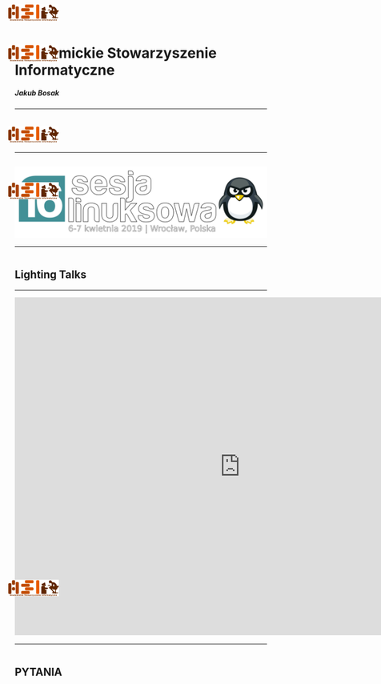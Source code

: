 
<div style="display: flex; margin: auto; align-items: center; justify-content: center;">
    <img class="feathers-logo" style="width:20%; margin:-10% 0 0 -85%;" src="images/asi-logo.svg" alt="">
</div>

# Akademickie Stowarzyszenie Informatyczne

##### Jakub Bosak

---
<div style="display: flex; margin: auto; align-items: center; justify-content: center;">
    <img class="feathers-logo" style="width:20%; margin:-50% 0 0 -85%;" src="images/asi-logo.svg" alt="">
</div>


## O NAS

---

<div style="display: flex; margin: auto; align-items: center; justify-content: center;">
    <img class="feathers-logo" style="width:20%; margin:-20% 0 0 -85%;" src="images/asi-logo.svg" alt="">
</div>

![](./images/logo-duze-pl.png)

---

<div style="display: flex; margin: auto; align-items: center; justify-content: center;">
    <img class="feathers-logo" style="width:20%; margin:-50% 0 0 -85%;" src="images/asi-logo.svg" alt="">
</div>

## Lighting Talks

---


<iframe src="https://www.google.com/maps/embed?pb=!1m18!1m12!1m3!1d186.1638430305402!2d17.064247929816748!3d51.11377311590199!2m3!1f0!2f0!3f0!3m2!1i1024!2i768!4f13.1!3m3!1m2!1s0x470fc28025bdb3fb%3A0x4ade31e957e7e0b!2sAkademickie%20Stowarzyszenie%20Informatyczne!5e0!3m2!1spl!2sde!4v1664401522749!5m2!1spl!2sde" width="900" height="675" style="border:0;" allowfullscreen="" loading="lazy" referrerpolicy="no-referrer-when-downgrade"></iframe>

---

<div style="display: flex; margin: auto; align-items: center; justify-content: center;">
    <img class="feathers-logo" style="width:20%; margin:-50% 0 0 -85%;" src="images/asi-logo.svg" alt="">
</div>

## PYTANIA
